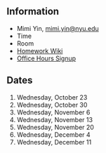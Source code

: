 ## Information
* Mimi Yin, mimi.yin@nyu.edu
* Time
* Room
* [Homework Wiki](https://github.com/ITPNYU/ICM-2019-Media/wiki/Homework-MimiY-03)
* [Office Hours Signup](https://itp.nyu.edu/inwiki/Signup/Mimi)

## Dates

1. Wednesday, October 23
2. Wednesday, October 30
3. Wednesday, November 6
4. Wednesday, November 13
5. Wednesday, November 20
6. Wednesday, December 4
7. Wednesday, December 11
